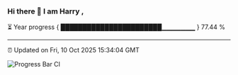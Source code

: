 ### Hi there 👋 I am Harry , 

⏳ Year progress { ███████████████████████▁▁▁▁▁▁▁ } 77.44 %

---

⏰ Updated on Fri, 10 Oct 2025 15:34:04 GMT

![Progress Bar CI](https://github.com/duykhang68/duykhang68/workflows/Progress%20Bar%20CI/badge.svg)
